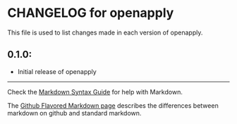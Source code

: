 # CHANGELOG for openapply

This file is used to list changes made in each version of openapply.

## 0.1.0:

* Initial release of openapply

- - -
Check the [Markdown Syntax Guide](http://daringfireball.net/projects/markdown/syntax) for help with Markdown.

The [Github Flavored Markdown page](http://github.github.com/github-flavored-markdown/) describes the differences between markdown on github and standard markdown.
